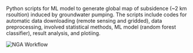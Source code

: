Python scripts for ML model to generate global map of subsidence (~2 km rsoultion) induced by groundwater pumping. The scripts include codes for automatic data 
downloading (remote sensing and gridded), data preprocessing, involved statistical methods, ML model (random forest classifier), result analysis, and plotiing.


![NGA Workflow](https://user-images.githubusercontent.com/77580408/195906436-0249ad09-1c7e-4f0c-966d-5b2d5fbd87eb.png)
